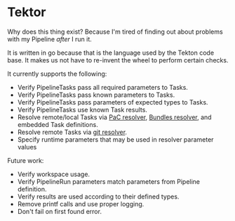 # Tektor

Why does this thing exist? Because I'm tired of finding out about problems with my Pipeline *after*
I run it.

It is written in go because that is the language used by the Tekton code base. It makes us not have
to re-invent the wheel to perform certain checks.

It currently supports the following:

* Verify PipelineTasks pass all required parameters to Tasks.
* Verify PipelineTasks pass known parameters to Tasks.
* Verify PipelineTasks pass parameters of expected types to Tasks.
* Verify PipelineTasks use known Task results.
* Resolve remote/local Tasks via
  [PaC resolver](https://docs.openshift.com/pipelines/1.11/pac/using-pac-resolver.html),
  [Bundles resolver](https://tekton.dev/docs/pipelines/bundle-resolver/), and embedded Task
  definitions.
* Resolve remote Tasks via [git resolver](https://tekton.dev/docs/pipelines/git-resolver/).
* Specify runtime parameters that may be used in resolver parameter values

Future work:

* Verify workspace usage.
* Verify PipelineRun parameters match parameters from Pipeline definition.
* Verify results are used according to their defined types.
* Remove printf calls and use proper logging.
* Don't fail on first found error.
